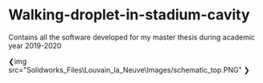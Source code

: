 # Walking-droplet-in-stadium-cavity
Contains all the software developed for my master thesis during academic year 2019-2020 

❮img src="Solidworks_Files\Louvain_la_Neuve\Images/schematic_top.PNG" ❯
